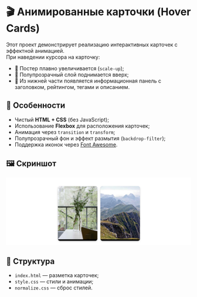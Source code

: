 # 🎬 Анимированные карточки (Hover Cards)

Этот проект демонстрирует реализацию интерактивных карточек с эффектной анимацией.  
При наведении курсора на карточку:

- 📌 Постер плавно увеличивается (`scale-up`);
- 📌 Полупрозрачный слой поднимается вверх;
- 📌 Из нижней части появляется информационная панель с заголовком, рейтингом, тегами и описанием.

## 🚀 Особенности
- Чистый **HTML + CSS** (без JavaScript);
- Использование **Flexbox** для расположения карточек;
- Анимация через `transition` и `transform`;
- Полупрозрачный фон и эффект размытия (`backdrop-filter`);
- Поддержка иконок через [Font Awesome](https://fontawesome.com/).

## 🖼️ Скриншот
![Карточки](./photo/image.png)

## 📂 Структура
- `index.html` — разметка карточек;
- `style.css` — стили и анимации;
- `normalize.css` — сброс стилей.
